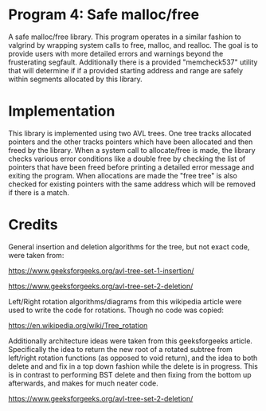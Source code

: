 # Program 4: Safe malloc/free
A safe malloc/free library. This program operates in a similar fashion to valgrind by wrapping system calls to free, malloc, and realloc. The goal is to provide users with more detailed errors and warnings beyond the frusterating segfault. Additionally there is a provided "memcheck537" utility that will determine if if a provided starting address and range are safely within segments allocated by this library.

# Implementation
This library is implemented using two AVL trees. One tree tracks allocated pointers and the other tracks pointers which have been allocated and then freed by the library. When a system call to allocate/free is made, the library checks various error conditions like a double free by checking the list of pointers that have been freed before printing a detailed error message and exiting the program. When allocations are made the "free tree" is also checked for existing pointers with the same address which will be removed if there is a match. 

# Credits
General insertion and deletion algorithms for the tree, but not exact code, were taken from:

https://www.geeksforgeeks.org/avl-tree-set-1-insertion/

https://www.geeksforgeeks.org/avl-tree-set-2-deletion/

Left/Right rotation algorithms/diagrams from this wikipedia article were used to write the code for rotations. Though no code was copied:

https://en.wikipedia.org/wiki/Tree_rotation

Additionally architecture ideas were taken from this geeksforgeeks article. Specifically the idea to return the new root of a rotated subtree from left/right rotation functions (as opposed to void return), and the idea to both delete and and fix in a top down fashion while the delete is in progress. This is in contrast to performing BST delete and then fixing from the bottom up afterwards, and makes for much neater code.

https://www.geeksforgeeks.org/avl-tree-set-2-deletion/

